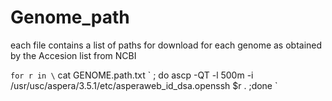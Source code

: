 # Genome_path
each file contains a list of paths for download for each genome as obtained by the Accesion list from NCBI

`for r in \` cat GENOME.path.txt \` ; do ascp -QT  -l 500m  -i /usr/usc/aspera/3.5.1/etc/asperaweb_id_dsa.openssh $r . ;done ` 
